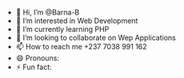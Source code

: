 - 👋 Hi, I’m @Barna-B
- 👀 I’m interested in Web Development 
- 🌱 I’m currently learning PHP
- 💞️ I’m looking to collaborate on Wep Applications
- 📫 How to reach me +237 7038 991 162
- 😄 Pronouns: 
- ⚡ Fun fact: 

<!---
Barna-B/Barna-B is a ✨ special ✨ repository because its `README.md` (this file) appears on your GitHub profile.
You can click the Preview link to take a look at your changes.
--->
